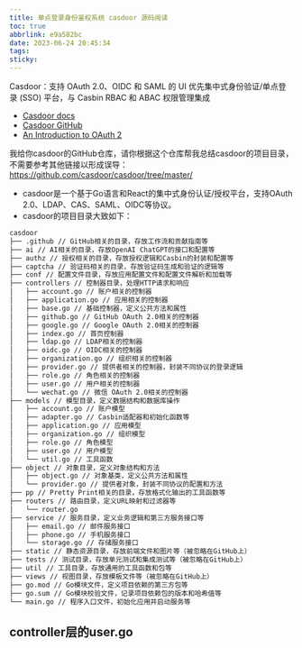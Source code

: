 ```yaml
---
title: 单点登录身份鉴权系统 casdoor 源码阅读
toc: true
abbrlink: e9a582bc
date: 2023-06-24 20:45:34
tags:
sticky:
---
```


Casdoor：支持 OAuth 2.0、OIDC 和 SAML 的 UI 优先集中式身份验证/单点登录 (SSO) 平台，与 Casbin RBAC 和 ABAC 权限管理集成

<!-- more -->

- [Casdoor docs](https://casdoor.org/zh/)
- [Casdoor GitHub](https://github.com/casdoor/casdoor/tree/master)
- [An Introduction to OAuth 2](https://www.digitalocean.com/community/tutorials/an-introduction-to-oauth-2#authorization-grant)

我给你casdoor的GitHub仓库，请你根据这个仓库帮我总结casdoor的项目目录，不需要参考其他链接以形成误导：https://github.com/casdoor/casdoor/tree/master/

- casdoor是一个基于Go语言和React的集中式身份认证/授权平台，支持OAuth 2.0、LDAP、CAS、SAML、OIDC等协议。
- casdoor的项目目录大致如下：
```bash
casdoor
├── .github // GitHub相关的目录，存放工作流和贡献指南等
├── ai // AI相关的目录，存放OpenAI ChatGPT的接口和配置等
├── authz // 授权相关的目录，存放授权逻辑和Casbin的封装和配置等
├── captcha // 验证码相关的目录，存放验证码生成和验证的逻辑等
├── conf // 配置文件目录，存放应用配置文件和配置文件解析和加载等
├── controllers // 控制器目录，处理HTTP请求和响应
│   ├── account.go // 账户相关的控制器
│   ├── application.go // 应用相关的控制器
│   ├── base.go // 基础控制器，定义公共方法和属性
│   ├── github.go // GitHub OAuth 2.0相关的控制器
│   ├── google.go // Google OAuth 2.0相关的控制器
│   ├── index.go // 首页控制器
│   ├── ldap.go // LDAP相关的控制器
│   ├── oidc.go // OIDC相关的控制器
│   ├── organization.go // 组织相关的控制器
│   ├── provider.go // 提供者相关的控制器，封装不同协议的登录逻辑
│   ├── role.go // 角色相关的控制器
│   ├── user.go // 用户相关的控制器
│   └── wechat.go // 微信 OAuth 2.0相关的控制器
├── models // 模型目录，定义数据结构和数据库操作
│   ├── account.go // 账户模型
│   ├── adapter.go // Casbin适配器和初始化函数等
│   ├── application.go // 应用模型
│   ├── organization.go // 组织模型
│   ├── role.go // 角色模型
│   ├── user.go // 用户模型
│   └── util.go // 工具函数
├── object // 对象目录，定义对象结构和方法
│   ├── object.go // 对象基类，定义公共方法和属性
│   └── provider.go // 提供者对象，封装不同协议的配置和方法
├── pp // Pretty Print相关的目录，存放格式化输出的工具函数等
├── routers // 路由目录，定义URL映射和过滤器等
│   └── router.go 
├── service // 服务目录，定义业务逻辑和第三方服务接口等
│   ├── email.go // 邮件服务接口
│   ├── phone.go // 手机服务接口
│   └── storage.go // 存储服务接口
├── static // 静态资源目录，存放前端文件和图片等（被忽略在GitHub上）
├── tests // 测试目录，存放单元测试和集成测试等（被忽略在GitHub上）
├── util // 工具目录，存放通用的工具函数和包等
├── views // 视图目录，存放模板文件等（被忽略在GitHub上）
├── go.mod // Go模块文件，定义项目依赖的第三方包等
├── go.sum // Go模块校验文件，记录项目依赖包的版本和哈希值等
└── main.go // 程序入口文件，初始化应用并启动服务等
```

## controller层的user.go
